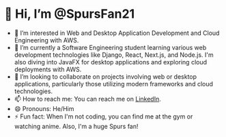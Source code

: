 # 👋 Hi, I’m @SpursFan21

- 👀 I’m interested in Web and Desktop Application Development and Cloud Engineering with AWS.
- 🌱 I’m currently a Software Engineering student learning various web development technologies like Django, React, Next.js, and Node.js. I'm also diving into JavaFX for desktop applications and exploring cloud deployments with AWS.
- 💞️ I’m looking to collaborate on projects involving web or desktop applications, particularly those utilizing modern frameworks and cloud technologies.
- 📫 How to reach me: You can reach me on [LinkedIn](https://www.linkedin.com/in/duncan-turner-09b89318a/).
- 😄 Pronouns: He/Him
- ⚡ Fun fact: When I'm not coding, you can find me at the gym or watching anime. Also, I'm a huge Spurs fan!

<!---
SpursFan21/SpursFan21 is a ✨ special ✨ repository because its `README.md` (this file) appears on your GitHub profile.
You can click the Preview link to take a look at your changes.
--->

